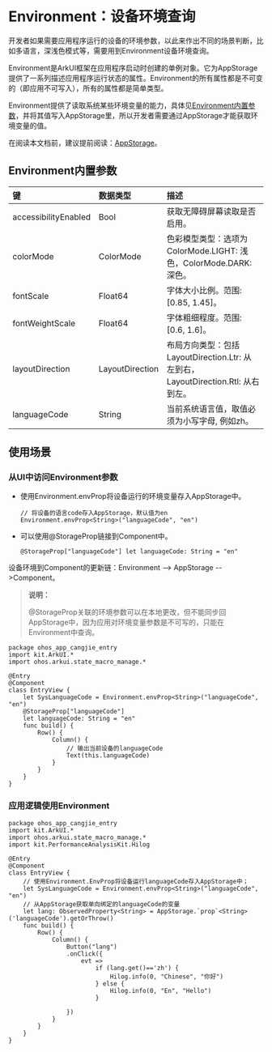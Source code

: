# Environment：设备环境查询

开发者如果需要应用程序运行的设备的环境参数，以此来作出不同的场景判断，比如多语言，深浅色模式等，需要用到Environment设备环境查询。

Environment是ArkUI框架在应用程序启动时创建的单例对象。它为AppStorage提供了一系列描述应用程序运行状态的属性。Environment的所有属性都是不可变的（即应用不可写入），所有的属性都是简单类型。

Environment提供了读取系统某些环境变量的能力，具体见[Environment内置参数](#environment内置参数)，并将其值写入AppStorage里，所以开发者需要通过AppStorage才能获取环境变量的值。

在阅读本文档前，建议提前阅读：[AppStorage](./cj-appstorage.md)。

## Environment内置参数

|键|数据类型|描述|
|:---|:---|:---|
|accessibilityEnabled|Bool|获取无障碍屏幕读取是否启用。|
|colorMode|ColorMode|色彩模型类型：选项为ColorMode.LIGHT: 浅色，ColorMode.DARK: 深色。|
|fontScale|Float64|字体大小比例。范围: [0.85, 1.45]。|
|fontWeightScale|Float64|字体粗细程度。范围: [0.6, 1.6]。|
|layoutDirection|LayoutDirection|布局方向类型：包括LayoutDirection.Ltr: 从左到右，LayoutDirection.Rtl: 从右到左。|
|languageCode|String|当前系统语言值，取值必须为小写字母, 例如zh。|

## 使用场景

### 从UI中访问Environment参数

- 使用Environment.envProp将设备运行的环境变量存入AppStorage中。

    ```cangjie
    // 将设备的语言code存入AppStorage，默认值为en
    Environment.envProp<String>("languageCode", "en")
    ```

- 可以使用@StorageProp链接到Component中。

    ```cangjie
    @StorageProp["languageCode"] let languageCode: String = "en"
    ```

设备环境到Component的更新链：Environment --> AppStorage -->Component。

> **说明：**
>
> @StorageProp关联的环境参数可以在本地更改，但不能同步回AppStorage中，因为应用对环境变量参数是不可写的，只能在Environment中查询。

 <!-- run -->

```cangjie
package ohos_app_cangjie_entry
import kit.ArkUI.*
import ohos.arkui.state_macro_manage.*

@Entry
@Component
class EntryView {
    let SysLanguageCode = Environment.envProp<String>("languageCode", "en")
    @StorageProp["languageCode"]
    let languageCode: String = "en"
    func build() {
        Row() {
            Column() {
                // 输出当前设备的languageCode
                Text(this.languageCode)
            }
        }
    }
}
```

### 应用逻辑使用Environment

 <!-- run -->

```cangjie
package ohos_app_cangjie_entry
import kit.ArkUI.*
import ohos.arkui.state_macro_manage.*
import kit.PerformanceAnalysisKit.Hilog

@Entry
@Component
class EntryView {
    // 使用Environment.EnvProp将设备运行languageCode存入AppStorage中；
    let SysLanguageCode = Environment.envProp<String>("languageCode", "en")
    // 从AppStorage获取单向绑定的languageCode的变量
    let lang: ObservedProperty<String> = AppStorage.`prop`<String>('languageCode').getOrThrow()
    func build() {
        Row() {
            Column() {
                Button("lang")
                .onClick({
                    evt =>
                        if (lang.get()=='zh') {
                            Hilog.info(0, "Chinese", "你好")
                        } else {
                            Hilog.info(0, "En", "Hello")
                        }

                })
            }
        }
    }
}
```
